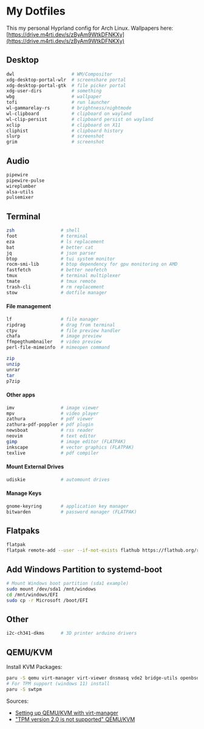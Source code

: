 # My Dotfiles

This my personal Hyprland config for Arch Linux.
Wallpapers here:
[https://drive.m4rti.dev/s/zByAm9WtkDFNKXy](https://drive.m4rti.dev/s/zByAm9WtkDFNKXy)

## Desktop 
```sh
dwl                     # WM/Compositor
xdg-desktop-portal-wlr  # screenshare portal
xdg-desktop-portal-gtk  # file picker portal
xdg-user-dirs           # something
wbg                     # wallpaper
tofi                    # run launcher
wl-gammarelay-rs        # brightness/nightmode
wl-clipboard            # clipboard on wayland
wl-clip-persist         # clipboard persist on wayland
xclip                   # clipboard on X11
cliphist                # clipboard history
slurp                   # screenshot
grim                    # screenshot
```

## Audio
```sh
pipewire 
pipewire-pulse
wireplumber 
alsa-utils 
pulsemixer
```

## Terminal
```sh
zsh                 # shell
foot                # terminal
eza                 # ls replacement
bat                 # better cat
jq                  # json parser
btop                # tui system monitor
rocm-smi-lib        # btop dependency for gpu monitoring on AMD
fastfetch           # better neofetch
tmux                # terminal multiplexer
tmate               # tmux remote
trash-cli           # rm replacement
stow                # dotfile manager
```

#### File management
```sh
lf                  # file manager
ripdrag             # drag from terminal 
ctpv                # file preview handler
chafa               # image preview
ffmpegthumbnailer   # video preview
perl-file-mimeinfo  # mimeopen command

zip
unzip
unrar
tar
p7zip
```

#### Other apps
```sh
imv                 # image viewer
mpv                 # video player
zathura             # pdf viewer
zathura-pdf-poppler # pdf plugin
newsboat            # rss reader
neovim              # text editor
gimp                # image editor (FLATPAK)
inkscape            # vector graphics (FLATPAK)
texlive             # pdf compiler
```
#### Mount External Drives
```sh
udiskie             # automount drives
```
#### Manage Keys
```sh
gnome-keyring       # application key manager
bitwarden           # password manager (FLATPAK)
```

## Flatpaks
```sh
flatpak
flatpak remote-add --user --if-not-exists flathub https://flathub.org/repo/flathub.flatpakrepo
```

## Add Windows Partition to systemd-boot
```sh
# Mount Windows boot partition (sda1 example)
sudo mount /dev/sda1 /mnt/windows
cd /mnt/windows/EFI
sudo cp -r Microsoft /boot/EFI
```

## Other
```sh
i2c-ch341-dkms      # 3D printer arduino drivers
```

## QEMU/KVM
Install KVM Packages:
```sh
paru -S qemu virt-manager virt-viewer dnsmasq vde2 bridge-utils openbsd-netcat ebtables iptables
# For TPM support (windows 11) install
paru -S swtpm 
```
Sources:
- [Setting up QEMU/KVM with virt-manager](https://forum.manjaro.org/t/how-to-setting-up-qemu-kvm-with-virt-manager/127431/1)
- ["TPM version 2.0 is not supported" QEMU/KVM](https://www.reddit.com/r/archlinux/comments/15mjqap/tpm_version_20_is_not_supported_qemukvm/)
